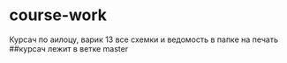 # course-work
Курсач по аилоцу, варик 13
все схемки и ведомость в папке на печать
##курсач лежит в ветке master
